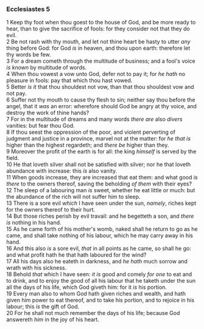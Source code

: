 ### Ecclesiastes 5

1 Keep thy foot when thou goest to the house of God, and be more ready to hear, than to give the sacrifice of fools: for they consider not that they do evil.  
2 Be not rash with thy mouth, and let not thine heart be hasty to utter *any* thing before God: for God *is* in heaven, and thou upon earth: therefore let thy words be few.  
3 For a dream cometh through the multitude of business; and a fool's voice *is known* by multitude of words.  
4 When thou vowest a vow unto God, defer not to pay it; for *he hath* no pleasure in fools: pay that which thou hast vowed.  
5 Better *is it* that thou shouldest not vow, than that thou shouldest vow and not pay.  
6 Suffer not thy mouth to cause thy flesh to sin; neither say thou before the angel, that it *was* an error: wherefore should God be angry at thy voice, and destroy the work of thine hands?  
7 For in the multitude of dreams and many words *there are* also *divers* vanities: but fear thou God.  
8 If thou seest the oppression of the poor, and violent perverting of judgment and justice in a province, marvel not at the matter: for *he that is* higher than the highest regardeth; and *there be* higher than they.  
9 Moreover the profit of the earth is for all: the king *himself* is served by the field.  
10 He that loveth silver shall not be satisfied with silver; nor he that loveth abundance with increase: this *is* also vanity.  
11 When goods increase, they are increased that eat them: and what good *is there* to the owners thereof, saving the beholding *of them* with their eyes?  
12 The sleep of a labouring man *is* sweet, whether he eat little or much: but the abundance of the rich will not suffer him to sleep.  
13 There is a sore evil *which* I have seen under the sun, *namely*, riches kept for the owners thereof to their hurt.  
14 But those riches perish by evil travail: and he begetteth a son, and *there is* nothing in his hand.  
15 As he came forth of his mother's womb, naked shall he return to go as he came, and shall take nothing of his labour, which he may carry away in his hand.  
16 And this also *is* a sore evil, *that* in all points as he came, so shall he go: and what profit hath he that hath laboured for the wind?  
17 All his days also he eateth in darkness, and *he hath* much sorrow and wrath with his sickness.  
18 Behold *that* which I have seen: *it is* good and comely *for one* to eat and to drink, and to enjoy the good of all his labour that he taketh under the sun all the days of his life, which God giveth him: for it *is* his portion.  
19 Every man also to whom God hath given riches and wealth, and hath given him power to eat thereof, and to take his portion, and to rejoice in his labour; this *is* the gift of God.  
20 For he shall not much remember the days of his life; because God answereth *him* in the joy of his heart.  
